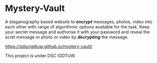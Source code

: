 # Mystery-Vault
A steganography based website to ***encrypt*** messages, photos, video into each other with range of algorithmic options available for the task.
Keep your secret message and authorise it with your password and reveal the scret message or photo or video by ***decrypting*** the message.

https://gdscigdtuw.github.io/mystery-vault/

This project is under DSC IGDTUW.
